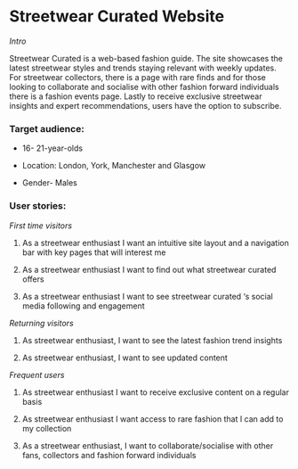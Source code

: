 # Streetwear Curated Website
*Intro*

Streetwear Curated is a web-based fashion guide. The site showcases the latest streetwear styles and trends staying relevant with weekly updates. For streetwear collectors, there is a page with rare finds and for those looking to collaborate and socialise with other fashion forward individuals there is a fashion events page.  Lastly to receive exclusive streetwear insights and expert recommendations, users have the option to subscribe. 

### Target audience: 

* 16- 21-year-olds 

* Location: London, York, Manchester and Glasgow

* Gender- Males

### User stories: 

*First time visitors* 

1. As a streetwear enthusiast I want an intuitive site layout and a navigation bar with key pages that will interest me 

2. As a streetwear enthusiast I want to find out what streetwear curated offers  

3. As a streetwear enthusiast I want to see streetwear curated ‘s social media following and engagement 

*Returning visitors*

1. As streetwear enthusiast, I want to see the latest fashion trend insights 

2. As streetwear enthusiast, I want to see updated content

*Frequent users* 

1. As streetwear enthusiast I want to receive exclusive content on a regular basis 

2. As streetwear enthusiast I want access to rare fashion that I can add to my collection 

3. As a streetwear enthusiast, I want to collaborate/socialise with other fans, collectors and fashion forward individuals
